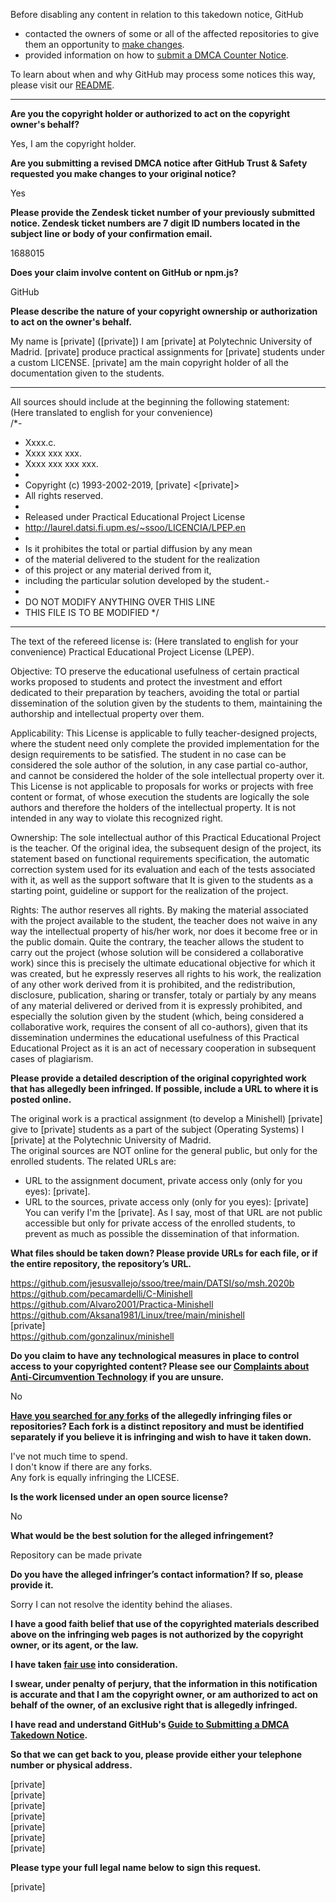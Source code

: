 Before disabling any content in relation to this takedown notice, GitHub
- contacted the owners of some or all of the affected repositories to give them an opportunity to [make changes](https://docs.github.com/en/github/site-policy/dmca-takedown-policy#a-how-does-this-actually-work).
- provided information on how to [submit a DMCA Counter Notice](https://docs.github.com/en/articles/guide-to-submitting-a-dmca-counter-notice).

To learn about when and why GitHub may process some notices this way, please visit our [README](https://github.com/github/dmca/blob/master/README.md#anatomy-of-a-takedown-notice).

---

**Are you the copyright holder or authorized to act on the copyright owner's behalf?**

Yes, I am the copyright holder.

**Are you submitting a revised DMCA notice after GitHub Trust & Safety requested you make changes to your original notice?**

Yes

**Please provide the Zendesk ticket number of your previously submitted notice. Zendesk ticket numbers are 7 digit ID numbers located in the subject line or body of your confirmation email.**

1688015

**Does your claim involve content on GitHub or npm.js?**

GitHub

**Please describe the nature of your copyright ownership or authorization to act on the owner's behalf.**

My name is [private] ([private]) I am [private] at Polytechnic University of Madrid.
[private] produce practical assignments for [private] students under a custom LICENSE. [private] am the main copyright holder of all the documentation given to the students.

-------------------
All sources should include at the beginning the following statement:  
(Here translated to english for your convenience)  
/*-
* Xxxx.c. 
* Xxxx xxx xxx. 
* Xxxx xxx xxx xxx.  
*
* Copyright (c) 1993-2002-2019, [private] <[private]>
* All rights reserved.  
*
* Released under Practical Educational Project License  
* <http://laurel.datsi.fi.upm.es/~ssoo/LICENCIA/LPEP.en>
*
* Is it prohibites the total or partial diffusion by any mean  
* of the material delivered to the student for the realization  
* of this project or any material derived from it,  
* including the particular solution developed by the student.-
*
* DO NOT MODIFY ANYTHING OVER THIS LINE  
* THIS FILE IS TO BE MODIFIED
*/
-------------------
The text of the refereed license is:
(Here translated to english for your convenience)
Practical Educational Project License (LPEP).

Objective: TO preserve the educational usefulness of certain practical works proposed to students and protect the investment and effort dedicated to their preparation by teachers, avoiding the total or partial dissemination of the solution given by the students to them, maintaining the authorship and intellectual property over them.

Applicability: This License is applicable to fully teacher-designed projects, where the student need only complete the provided implementation for the design requirements to be satisfied. The student in no case can be considered the sole author of the solution, in any case partial co-author, and cannot be considered the holder of the sole intellectual property over it.
This License is not applicable to proposals for works or projects with free content or format, of whose execution the students are logically the sole authors and therefore the holders of the intellectual property. It is not intended in any way to violate this recognized right.

Ownership: The sole intellectual author of this Practical Educational Project is the teacher. Of the original idea, the subsequent design of the project, its statement based on functional requirements specification, the automatic correction system used for its evaluation and each of the tests associated with it, as well as the support software that It is given to the students as a starting point, guideline or support for the realization of the project.

Rights: The author reserves all rights. By making the material associated with the project available to the student, the teacher does not waive in any way the intellectual property of his/her work, nor does it become free or in the public domain. Quite the contrary, the teacher allows the student to carry out the project (whose solution will be considered a collaborative work) since this is precisely the ultimate educational objective for which it was created, but he expressly reserves all rights to his work, the realization of any other work derived from it is prohibited, and the redistribution, disclosure, publication, sharing or transfer, totaly or partialy by any means of any material delivered or derived from it is expressly prohibited, and especially the solution given by the student (which, being considered a collaborative work, requires the consent of all co-authors), given that its dissemination undermines the educational usefulness of this Practical Educational Project as it is an act of necessary cooperation in subsequent cases of plagiarism.

**Please provide a detailed description of the original copyrighted work that has allegedly been infringed. If possible, include a URL to where it is posted online.**

The original work is a practical assignment (to develop a Minishell) [private] give to [private] students as a part of the subject (Operating Systems) I [private] at the Polytechnic University of Madrid.  
The original sources are NOT online for the general public, but only for the enrolled students. The related URLs are:
* URL to the assignment document, private access only (only for you eyes): [private]. 
* URL to the sources, private access only (only for you eyes): [private]
You can verify I'm the [private].
As I say, most of that URL are not public accessible but only for private access of the enrolled students, to prevent as much as possible the dissemination of that information.

**What files should be taken down? Please provide URLs for each file, or if the entire repository, the repository’s URL.**

https://github.com/jesusvallejo/ssoo/tree/main/DATSI/so/msh.2020b  
https://github.com/pecamardelli/C-Minishell  
https://github.com/Alvaro2001/Practica-Minishell  
https://github.com/Aksana1981/Linux/tree/main/minishell  
[private]  
https://github.com/gonzalinux/minishell

**Do you claim to have any technological measures in place to control access to your copyrighted content? Please see our <a href="https://docs.github.com/articles/guide-to-submitting-a-dmca-takedown-notice#complaints-about-anti-circumvention-technology">Complaints about Anti-Circumvention Technology</a> if you are unsure.**

No

**<a href="https://docs.github.com/articles/dmca-takedown-policy#b-what-about-forks-or-whats-a-fork">Have you searched for any forks</a> of the allegedly infringing files or repositories? Each fork is a distinct repository and must be identified separately if you believe it is infringing and wish to have it taken down.**

I've not much time to spend.  
I don't know if there are any forks.  
Any fork is equally infringing the LICESE.

**Is the work licensed under an open source license?**

No

**What would be the best solution for the alleged infringement?**

Repository can be made private

**Do you have the alleged infringer’s contact information? If so, please provide it.**

Sorry I can not resolve the identity behind the aliases.

**I have a good faith belief that use of the copyrighted materials described above on the infringing web pages is not authorized by the copyright owner, or its agent, or the law.**

**I have taken <a href="https://www.lumendatabase.org/topics/22">fair use</a> into consideration.**

**I swear, under penalty of perjury, that the information in this notification is accurate and that I am the copyright owner, or am authorized to act on behalf of the owner, of an exclusive right that is allegedly infringed.**

**I have read and understand GitHub's <a href="https://docs.github.com/articles/guide-to-submitting-a-dmca-takedown-notice/">Guide to Submitting a DMCA Takedown Notice</a>.**

**So that we can get back to you, please provide either your telephone number or physical address.**

[private]  
[private]  
[private]  
[private]  
[private]  
[private]  
[private]  

**Please type your full legal name below to sign this request.**

[private]  
